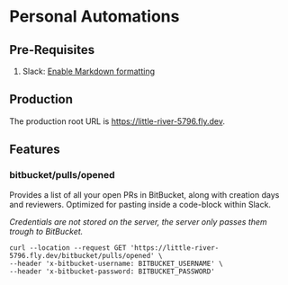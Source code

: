 # Personal Automations

## Pre-Requisites

1. Slack: [Enable Markdown formatting](https://www.howtogeek.com/450030/how-to-enable-classic-markdown-text-formatting-in-slack/)

## Production

The production root URL is https://little-river-5796.fly.dev.

## Features

### bitbucket/pulls/opened

Provides a list of all your open PRs in BitBucket, along with creation days and reviewers.
Optimized for pasting inside a code-block within Slack.

*Credentials are not stored on the server, the server only passes them trough to BitBucket.*

```shell
curl --location --request GET 'https://little-river-5796.fly.dev/bitbucket/pulls/opened' \
--header 'x-bitbucket-username: BITBUCKET_USERNAME' \
--header 'x-bitbucket-password: BITBUCKET_PASSWORD'
```